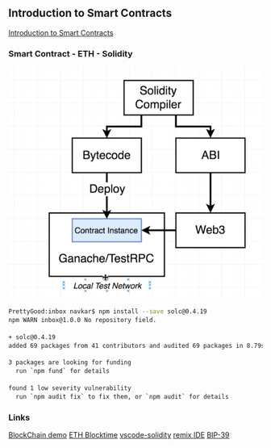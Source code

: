 ## Introduction to Smart Contracts

[Introduction to Smart Contracts](https://docs.soliditylang.org/en/v0.8.1/introduction-to-smart-contracts.html)

### Smart Contract - ETH - Solidity

![Alt text](/images/approach.png "Solidity Compiler")

```bash
PrettyGood:inbox navkar$ npm install --save solc@0.4.19
npm WARN inbox@1.0.0 No repository field.

+ solc@0.4.19
added 69 packages from 41 contributors and audited 69 packages in 8.79s

3 packages are looking for funding
  run `npm fund` for details

found 1 low severity vulnerability
  run `npm audit fix` to fix them, or `npm audit` for details

```

### Links

[BlockChain demo](https://andersbrownworth.com/blockchain/)
[ETH Blocktime](https://etherscan.io/chart/blocktime)
[vscode-solidity](https://github.com/juanfranblanco/vscode-solidity)
[remix IDE](http://remix.ethereum.org/)
[BIP-39](https://iancoleman.io/bip39/)

